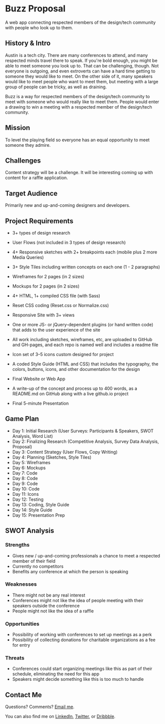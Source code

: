 # Buzz Proposal
A web app connecting respected members of the design/tech community with people who look up to them.

## History & Intro
Austin is a tech city. There are many conferences to attend, and many respected minds travel there to speak. If you're bold enough, you might be able to meet someone you look up to. That can be challenging, though. Not everyone is outgoing, and even extroverts can have a hard time getting to someone they would like to meet. On the other side of it, many speakers would like to meet people who want to meet them, but meeting with a large group of people can be tricky, as well as draining.

Buzz is a way for respected members of the design/tech community to meet with someone who would really like to meet them. People would enter a drawing to win a meeting with a respected member of the design/tech community.

## Mission
To level the playing field so everyone has an equal opportunity to meet someone they admire.

## Challenges
Content strategy will be a challenge. It will be interesting coming up with content for a raffle application.

## Target Audience
Primarily new and up-and-coming designers and developers.

## Project Requirements
- 3+ types of design research
- User Flows (not included in 3 types of design research)

- 4+ Responsive sketches with 2+ breakpoints each (mobile plus 2 more Media Queries)
- 3+ Style Tiles including written concepts on each one (1 - 2 paragraphs)
- Wireframes for 2 pages (in 2 sizes)
- Mockups for 2 pages (in 2 sizes)

- 4+ HTML, 1+ compiled CSS file (with Sass)
- Reset CSS coding (Reset.css or Normalize.css)
- Responsive Site with 3+ views
- One or more JS- or jQuery-dependent plugins (or hand written code) that adds to the user experience of the site
- All work including sketches, wireframes, etc, are uploaded to GitHub and GH-pages, and each repo is named well and includes a readme file

- Icon set of 3–5 icons custom designed for project
- A coded Style Guide (HTML and CSS) that includes the typography, the colors, buttons, icons, and other documentation for the design

- Final Website or Web App
- A write-up of the concept and process up to 400 words, as a README.md on GitHub along with a live github.io project
- Final 5-minute Presentation

## Game Plan
- Day 1: Initial Research (User Surveys: Participants & Speakers, SWOT Analysis, Word List)
- Day 2: Finalizing Research (Competitive Analysis, Survey Data Analysis, Proposal)
- Day 3: Content Strategy (User Flows, Copy Writing)
- Day 4: Planning (Sketches, Style Tiles)
- Day 5: Wireframes
- Day 6: Mockups
- Day 7: Code
- Day 8: Code
- Day 9: Code
- Day 10: Code
- Day 11: Icons
- Day 12: Testing
- Day 13: Coding, Style Guide
- Day 14: Style Guide
- Day 15: Presentation Prep

## SWOT Analysis

### Strengths
- Gives new / up-and-coming professionals a chance to meet a respected member of their field
- Currently no competitors
- Benefits any conference at which the person is speaking

### Weaknesses
- There might not be any real interest
- Conferences might not like the idea of people meeting with their speakers outside the conference
- People might not like the idea of a raffle

### Opportunities
- Possibility of working with conferences to set up meetings as a perk
- Possibility of collecting donations for charitable organizations as a fee for entry

### Threats
- Conferences could start organizing meetings like this as part of their schedule, eliminating the need for this app
- Speakers might decide something like this is too much to handle

## Contact Me

Questions? Comments? [Email me](mailto:alex@alexmacduff.com?subject=Hello!).

You can also find me on [LinkedIn](http://www.linkedin.com/pub/alex-macduff/15/399/17), [Twitter](http://www.twitter.com/amacduff), or [Dribbble](http://www.dribbble.com/amacduff).
